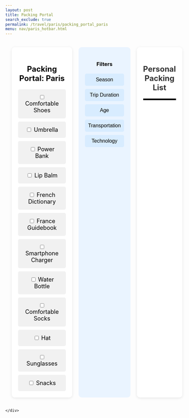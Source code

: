 ```yaml
---
layout: post 
title: Packing Portal
search_exclude: true
permalink: /travel/paris/packing_portal_paris
menu: nav/paris_hotbar.html
---
```


<body>
    <div class="container">
        <!-- Main Content -->
        <div class="main">
            <h1>Packing Portal: Paris</h1>
            <div class="packing-items">
                <div class="packing-item">
                    <input type="checkbox" id="packing-item-1" onclick="clickFunction(this, 'Comfortable Shoes')">
                    <label for="packing-item-1">Comfortable Shoes</label><br>
                </div>
                <div class="packing-item">
                    <input type="checkbox" id="packing-item-2" onclick="clickFunction(this, 'Umbrella')">
                    <label for="packing-item-2">Umbrella</label><br>
                </div>
                <div class="packing-item">
                    <input type="checkbox" id="packing-item-3" onclick="clickFunction(this, 'Power Bank')">
                    <label for="packing-item-3">Power Bank</label><br>
                </div>
                <div class="packing-item">
                    <input type="checkbox" id="packing-item-4" onclick="clickFunction(this, 'Lip Balm')">
                    <label for="packing-item-4">Lip Balm</label><br>
                </div>
                <div class="packing-item">
                    <input type="checkbox" id="packing-item-5" onclick="clickFunction(this, 'French Dictionary')">
                    <label for="packing-item-5">French Dictionary</label><br>
                </div>
                <div class="packing-item">
                    <input type="checkbox" id="packing-item-6" onclick="clickFunction(this, 'France Guidebook')">
                    <label for="packing-item-6">France Guidebook</label><br>
                </div>
                <div class="packing-item">
                    <input type="checkbox" id="packing-item-7" onclick="clickFunction(this, 'Smartphone Charger')">
                    <label for="packing-item-7">Smartphone Charger</label><br>
                </div>
                <div class="packing-item">
                    <input type="checkbox" id="packing-item-8" onclick="clickFunction(this, 'Water Bottle')">
                    <label for="packing-item-8">Water Bottle</label><br>
                </div>
                <div class="packing-item">
                    <input type="checkbox" id="packing-item-9" onclick="clickFunction(this, 'Comfortable Socks')">
                    <label for="packing-item-9">Comfortable Socks</label><br>
                </div>
                <div class="packing-item">
                    <input type="checkbox" id="packing-item-10" onclick="clickFunction(this, 'Hat')">
                    <label for="packing-item-10">Hat</label><br>
                </div>
                <div class="packing-item">
                    <input type="checkbox" id="packing-item-11" onclick="clickFunction(this, 'Sunglasses')">
                    <label for="packing-item-11">Sunglasses</label><br>
                </div>
                <div class="packing-item">
                    <input type="checkbox" id="packing-item-12" onclick="clickFunction(this, 'Snacks')">
                    <label for="packing-item-12">Snacks</label><br>
                </div>
            </div>
        </div>
        <!-- Filters -->
        <div class="filters">
            <h3>Filters</h3>
            <button>Season</button>
            <button>Trip Duration</button>
            <button>Age</button>
            <button>Transportation</button>
            <button>Technology</button>
        </div>
        <div class="personal_checklist">
            <h3>Personal Packing List</h3>
            <hr>
            <ul id="checklist_area"></ul>
        </div>
    </div>
    <div id="weather-cards" class="weather-container">
    
    </div>  
</body>

<script src="../../assets/js/travel/packing_portal.js"></script>

<script>

// code for personal checklist

function clickFunction(checkbox, itemText) {
  
  // personal checklist
  const personal_checklist = document.getElementById("checklist_area");

  // logic for checkbox
  if (checkbox.checked){

    // add to personal checklist

    const personal_checklist_item = document.createElement("li");
    personal_checklist_item.textContent = itemText;
    personal_checklist_item.setAttribute("id", checkbox.id + "-item");
    personal_checklist.appendChild(personal_checklist_item);
  } else {

    // remove from personal checklist

    const personal_checklist_item = document.getElementById(checkbox.id + "-item");
    if (personal_checklist_item) {
        personal_checklist.removeChild(personal_checklist_item);
    }
  }
}

// code for weather api

async function fetchWeatherData() {

    try {

        // Fetch weather data for Paris using its latitude and longitude
        const response = await fetch('https://api.api-ninjas.com/v1/weather?lat=48.8566&lon=2.3522&X-Api-Key=MQI4P3He9SrgKNuM2Jlxpw==0jgKA84fv3L0yojr');


        // Check if the response is okay
        if (!response.ok) {
            throw new Error(`HTTP error! status: ${response.status}`);
        }

        // Convert the response to JSON
        const weatherData = await response.json();

        // Display the weather info
        displayWeatherInfo(weatherData);
    } catch (error) {
        console.error('Error fetching weather data:', error);
    }
}

function displayWeatherInfo(weather) {
    const container = document.getElementById('weather-cards');

    // Create a card to display weather info
    const card = document.createElement('div');
    card.className = 'weather-card';

    const location = document.createElement('h3');
    location.textContent = `Location: Paris`;
    card.appendChild(location);

    const temperature = document.createElement('p');
    temperature.textContent = `Temperature: ${weather.temperature}°C`;
    card.appendChild(temperature);

    const condition = document.createElement('p');
    condition.textContent = `Condition: ${weather.condition}`;
    card.appendChild(condition);

    const humidity = document.createElement('p');
    humidity.textContent = `Humidity: ${weather.humidity}%`;
    card.appendChild(humidity);

    const windSpeed = document.createElement('p');
    windSpeed.textContent = `Wind Speed: ${weather.wind_speed} km/h`;
    card.appendChild(windSpeed);

    // Add the card to the container
    container.appendChild(card);
}

// Call the function to fetch and display weather data
fetchWeatherData();


</script>


<style>

.container {
    display: flex;
    width: 100%;
    max-width: 1200px;
    margin: 0;
    padding: 20px;
    box-sizing: border-box;
    gap: 20px;
}

.content-wrapper {
    display: flex;
    flex: 3 1 600px;
    gap: 20px;
}

.main {
    flex: 3;
    background: #fff;
    padding: 20px;
    border-radius: 10px;
    box-shadow: 0px 2px 8px rgba(0, 0, 0, 0.1);
    box-sizing: border-box;
    float: left;
}

.main h1 {
    text-align: center;
    margin-bottom: 20px;
    font-size: 24px;
    color: black;
}

.packing-items {
    display: grid;
    grid-template-columns: repeat(auto-fit, minmax(150px, 1fr));
    gap: 10px;
}

.packing-item {
    padding: 15px;
    background: #f1f1f1;
    border-radius: 5px;
    text-align: center;
    font-size: 18px;
    color: black;
}

.filters {
    flex: 1;
    background: #eaf4ff;
    padding: 20px;
    border-radius: 10px;
    box-sizing: border-box;
}

.filters h3 {
    text-align: center;
    margin-bottom: 20px;
    color: black;
}

.filters button {
    display: block;
    width: 100%;
    margin: 10px 0;
    padding: 10px;
    background-color: #d8ecff;
    border: none;
    border-radius: 5px;
    cursor: pointer;
    font-size: 16px;
}

.filters button:hover {
    background-color: #b5dbff;
}

.filters button:active {
    background-color: blue;
}

.personal_checklist {
    flex: 3;
    background: #fff;
    padding: 20px;
    border-radius: 10px;
    box-shadow: 0px 2px 8px rgba(0, 0, 0, 0.1);
}

.personal_checklist h3 {
    font-size: 24px;
    text-align: center;
    margin-bottom: 20px;
    color: #333;
}

.personal_checklist li {
    font-size: 24px;
    text-align: center;
    margin-bottom: 10px;
    color: black;
}

.personal_checklist hr {
    border: 2px solid black;
}

</style>